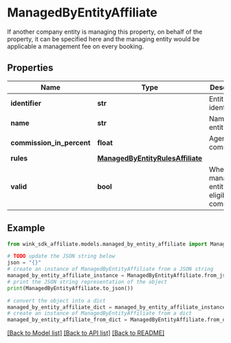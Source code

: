 # ManagedByEntityAffiliate

If another company entity is managing this property, on behalf of the property, it can be specified here and the managing entity would be applicable a management fee on every booking.

## Properties

Name | Type | Description | Notes
------------ | ------------- | ------------- | -------------
**identifier** | **str** | Entity identifier | 
**name** | **str** | Name of entity | 
**commission_in_percent** | **float** | Agency commission | 
**rules** | [**ManagedByEntityRulesAffiliate**](ManagedByEntityRulesAffiliate.md) |  | [optional] 
**valid** | **bool** | Whether managing entity is eligible a commission. | [optional] [readonly] 

## Example

```python
from wink_sdk_affiliate.models.managed_by_entity_affiliate import ManagedByEntityAffiliate

# TODO update the JSON string below
json = "{}"
# create an instance of ManagedByEntityAffiliate from a JSON string
managed_by_entity_affiliate_instance = ManagedByEntityAffiliate.from_json(json)
# print the JSON string representation of the object
print(ManagedByEntityAffiliate.to_json())

# convert the object into a dict
managed_by_entity_affiliate_dict = managed_by_entity_affiliate_instance.to_dict()
# create an instance of ManagedByEntityAffiliate from a dict
managed_by_entity_affiliate_from_dict = ManagedByEntityAffiliate.from_dict(managed_by_entity_affiliate_dict)
```
[[Back to Model list]](../README.md#documentation-for-models) [[Back to API list]](../README.md#documentation-for-api-endpoints) [[Back to README]](../README.md)


